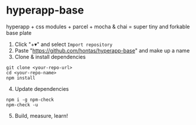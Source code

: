 # hyperapp-base
hyperapp + css modules + parcel + mocha & chai = super tiny and forkable base plate

1. Click "+▾" and select `Import repository`
2. Paste "https://github.com/hontas/hyperapp-base" and make up a name
3. Clone & install dependencies
```shell
git clone <your-repo-url>
cd <your-repo-name>
npm install
```
4. Update dependencies
```shell
npm i -g npm-check
npm-check -u
```
5. Build, measure, learn!
